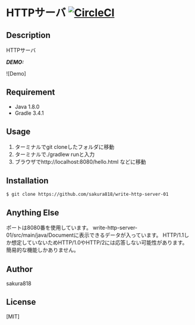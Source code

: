 # HTTPサーバ [![CircleCI](https://circleci.com/gh/sakura818/write-http-server-01.svg?style=svg)](https://circleci.com/gh/sakura818/write-http-server-01)

## Description

HTTPサーバ

***DEMO:***

![Demo]

## Requirement

- Java 1.8.0
- Gradle 3.4.1

## Usage

1. ターミナルでgit cloneしたフォルダに移動
2. ターミナルで./gradlew runと入力
3. ブラウザでhttp://localhost:8080/hello.html などに移動

## Installation

    $ git clone https://github.com/sakura818/write-http-server-01

## Anything Else

ポートは8080番を使用しています。
write-http-server-01/src/main/java/Documentに表示できるデータが入っています。
HTTP/1.1しか想定していないためHTTP/1.0やHTTP/2には応答しない可能性があります。
簡易的な機能しかありません。

## Author

sakura818

## License

[MIT]
